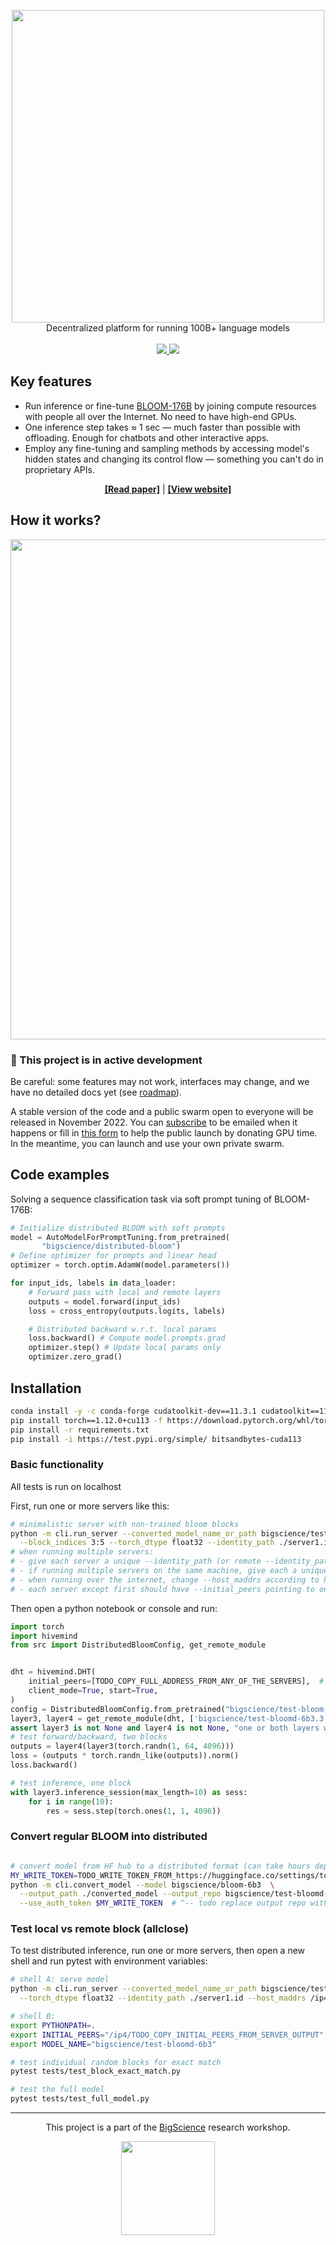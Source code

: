 <p align="center">
    <img src="https://i.imgur.com/7eR7Pan.png" width="500"><br>
    Decentralized platform for running 100B+ language models<br><br>
    <a href="https://github.com/bigscience-workshop/petals/actions">
        <img src="https://github.com/bigscience-workshop/petals/actions/workflows/run-tests.yaml/badge.svg?branch=main">
    </a>
    <a href="https://github.com/psf/black">
        <img src="https://img.shields.io/badge/code%20style-black-000000.svg">
    </a>
</p>

## Key features

- Run inference or fine-tune [BLOOM-176B](https://huggingface.co/bigscience/bloom) by joining compute resources with people all over the Internet. No need to have high-end GPUs.
- One inference step takes ≈ 1 sec — much faster than possible with offloading. Enough for chatbots and other interactive apps.
- Employ any fine-tuning and sampling methods by accessing model's hidden states and changing its control flow — something you can't do in proprietary APIs.

<p align="center">
    <b><a href="https://petals.ml/petals.pdf">[Read paper]</a></b> | <b><a href="https://petals.ml/">[View website]</a></b>
</p>

## How it works?

<p align="center">
    <img src="https://i.imgur.com/75LFA0Y.png" width="800">
</p>

### 🚧 This project is in active development

Be careful: some features may not work, interfaces may change, and we have no detailed docs yet (see [roadmap](https://github.com/bigscience-workshop/petals/issues/12)).

A stable version of the code and a public swarm open to everyone will be released in November 2022. You can [subscribe](https://petals.ml/) to be emailed when it happens or fill in [this form](https://forms.gle/TV3wtRPeHewjZ1vH9) to help the public launch by donating GPU time. In the meantime, you can launch and use your own private swarm.

## Code examples

Solving a sequence classification task via soft prompt tuning of BLOOM-176B:

```python
# Initialize distributed BLOOM with soft prompts
model = AutoModelForPromptTuning.from_pretrained(
       "bigscience/distributed-bloom")
# Define optimizer for prompts and linear head
optimizer = torch.optim.AdamW(model.parameters())

for input_ids, labels in data_loader:
    # Forward pass with local and remote layers
    outputs = model.forward(input_ids)
    loss = cross_entropy(outputs.logits, labels)

    # Distributed backward w.r.t. local params
    loss.backward() # Compute model.prompts.grad
    optimizer.step() # Update local params only
    optimizer.zero_grad()
```

## Installation

```bash
conda install -y -c conda-forge cudatoolkit-dev==11.3.1 cudatoolkit==11.3.1 cudnn==8.2.1.32
pip install torch==1.12.0+cu113 -f https://download.pytorch.org/whl/torch_stable.html
pip install -r requirements.txt
pip install -i https://test.pypi.org/simple/ bitsandbytes-cuda113
```

### Basic functionality

All tests is run on localhost

First, run one or more servers like this:
```bash
# minimalistic server with non-trained bloom blocks
python -m cli.run_server --converted_model_name_or_path bigscience/test-bloomd-6b3 \
  --block_indices 3:5 --torch_dtype float32 --identity_path ./server1.id --host_maddrs /ip4/127.0.0.1/tcp/31337
# when running multiple servers:
# - give each server a unique --identity_path (or remote --identity_path arg when debugging)
# - if running multiple servers on the same machine, give each a unique port (last integer in --host_maddrs, 0 means random port)
# - when running over the internet, change --host_maddrs according to https://learning-at-home.readthedocs.io/en/latest/user/dht.html#running-across-the-internet
# - each server except first should have --initial_peers pointing to one of pre-existing servers
```

Then open a python notebook or console and run:
```python
import torch
import hivemind
from src import DistributedBloomConfig, get_remote_module


dht = hivemind.DHT(
    initial_peers=[TODO_COPY_FULL_ADDRESS_FROM_ANY_OF_THE_SERVERS],  # e.g. /ip4/127.0.0.1/...
    client_mode=True, start=True,
)
config = DistributedBloomConfig.from_pretrained("bigscience/test-bloom-6b3")
layer3, layer4 = get_remote_module(dht, ['bigscience/test-bloomd-6b3.3', 'bigscience/test-bloomd-6b3.4'], config)
assert layer3 is not None and layer4 is not None, "one or both layers were not found in DHT"
# test forward/backward, two blocks
outputs = layer4(layer3(torch.randn(1, 64, 4096)))
loss = (outputs * torch.randn_like(outputs)).norm()
loss.backward()

# test inference, one block
with layer3.inference_session(max_length=10) as sess:
    for i in range(10):
        res = sess.step(torch.ones(1, 1, 4096))
```


### Convert regular BLOOM into distributed
```bash

# convert model from HF hub to a distributed format (can take hours depending on your connection!)
MY_WRITE_TOKEN=TODO_WRITE_TOKEN_FROM_https://huggingface.co/settings/token
python -m cli.convert_model --model bigscience/bloom-6b3  \
  --output_path ./converted_model --output_repo bigscience/test-bloomd-6b3 \
  --use_auth_token $MY_WRITE_TOKEN  # ^-- todo replace output repo with something you have access to
```


### Test local vs remote block (allclose)

To test distributed inference, run one or more servers, then open a new shell and run pytest with environment variables:
```bash
# shell A: serve model
python -m cli.run_server --converted_model_name_or_path bigscience/test-bloomd-6b3 \
  --torch_dtype float32 --identity_path ./server1.id --host_maddrs /ip4/127.0.0.1/tcp/31337

# shell B:
export PYTHONPATH=.
export INITIAL_PEERS="/ip4/TODO_COPY_INITIAL_PEERS_FROM_SERVER_OUTPUT"
export MODEL_NAME="bigscience/test-bloomd-6b3"

# test individual random blocks for exact match
pytest tests/test_block_exact_match.py

# test the full model
pytest tests/test_full_model.py
```

--------------------------------------------------------------------------------

<p align="center">
    This project is a part of the <a href="https://bigscience.huggingface.co/">BigScience</a> research workshop.
</p>
<p align="center">
    <img src="https://petals.ml/bigscience.png" width="150">
</p>
